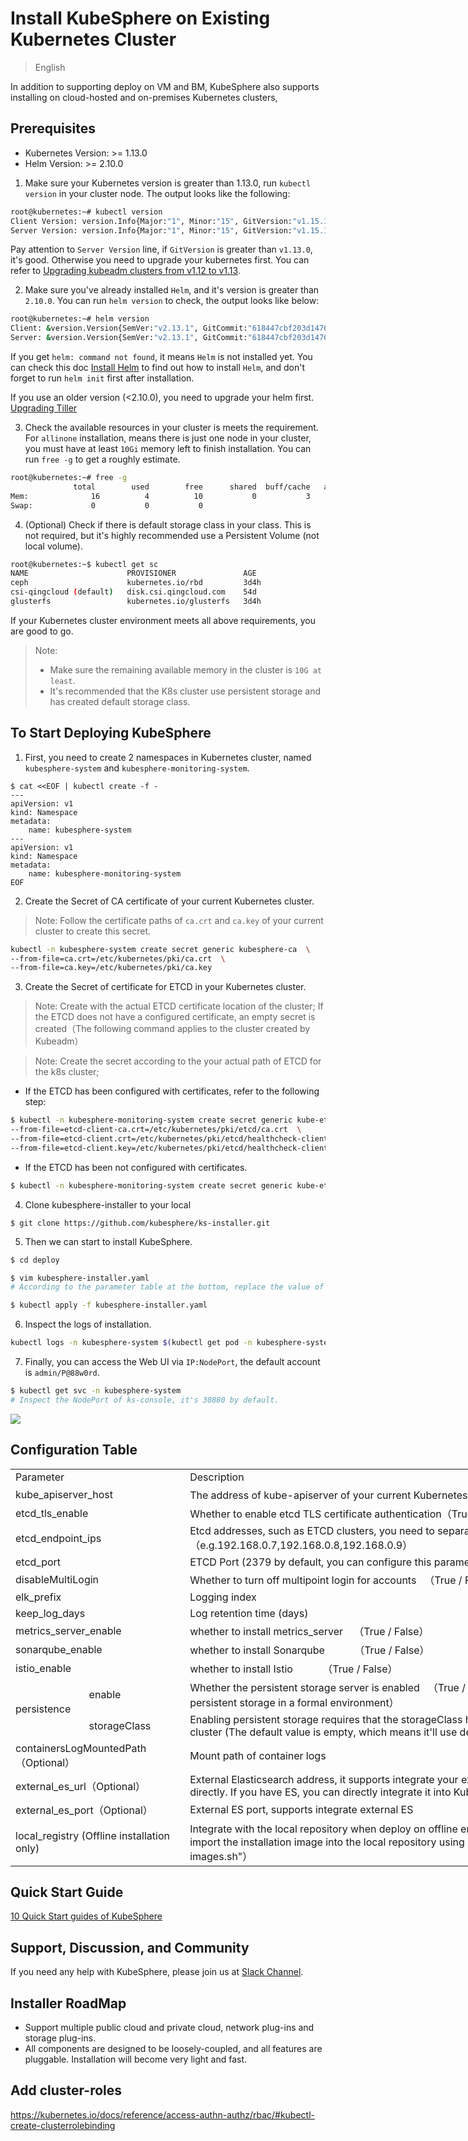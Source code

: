 # Install KubeSphere on Existing Kubernetes Cluster

> English 

In addition to supporting deploy on VM and BM, KubeSphere also supports installing on cloud-hosted and on-premises Kubernetes clusters,

## Prerequisites

- Kubernetes Version: >= 1.13.0
- Helm Version: >= 2.10.0

1. Make sure your Kubernetes version is greater than 1.13.0, run `kubectl version` in your cluster node. The output looks like the following:
```bash
root@kubernetes:~# kubectl version
Client Version: version.Info{Major:"1", Minor:"15", GitVersion:"v1.15.1", GitCommit:"4485c6f18cee9a5d3c3b4e523bd27972b1b53892", GitTreeState:"clean", BuildDate:"2019-07-18T09:09:21Z", GoVersion:"go1.12.5", Compiler:"gc", Platform:"linux/amd64"}
Server Version: version.Info{Major:"1", Minor:"15", GitVersion:"v1.15.1", GitCommit:"4485c6f18cee9a5d3c3b4e523bd27972b1b53892", GitTreeState:"clean", BuildDate:"2019-07-18T09:09:21Z", GoVersion:"go1.12.5", Compiler:"gc", Platform:"linux/amd64"}
```

Pay attention to `Server Version` line, if `GitVersion` is greater than `v1.13.0`, it's good. Otherwise you need to upgrade your kubernetes first. You can refer to [Upgrading kubeadm clusters from v1.12 to v1.13](https://v1-13.docs.kubernetes.io/docs/tasks/administer-cluster/kubeadm/kubeadm-upgrade-1-13/).

2. Make sure you've already installed `Helm`, and it's version is greater than `2.10.0`. You can run `helm version` to check, the output looks like below:
```bash
root@kubernetes:~# helm version
Client: &version.Version{SemVer:"v2.13.1", GitCommit:"618447cbf203d147601b4b9bd7f8c37a5d39fbb4", GitTreeState:"clean"}
Server: &version.Version{SemVer:"v2.13.1", GitCommit:"618447cbf203d147601b4b9bd7f8c37a5d39fbb4", GitTreeState:"clean"}
```

If you get `helm: command not found`, it means `Helm` is not installed yet. You can check this doc [Install Helm](https://helm.sh/docs/using_helm/#from-the-binary-releases) to find out how to install `Helm`, and don't forget to run `helm init` first after installation.

If you use an older version (<2.10.0), you need to upgrade your helm first. [Upgrading Tiller](https://github.com/helm/helm/blob/master/docs/install.md#upgrading-tiller)

3. Check the available resources in your cluster is meets the requirement. For `allinone` installation, means there is just one node in your cluster, you must have at least `10Gi` memory left to finish installation. You can run `free -g` to get a roughly estimate.
```bash
root@kubernetes:~# free -g
              total        used        free      shared  buff/cache   available
Mem:              16          4          10           0           3           2
Swap:             0           0           0
```

4. (Optional) Check if there is default storage class in your class. This is not required, but it's highly recommended use a Persistent Volume (not local volume).
```bash
root@kubernetes:~$ kubectl get sc
NAME                      PROVISIONER               AGE
ceph                      kubernetes.io/rbd         3d4h
csi-qingcloud (default)   disk.csi.qingcloud.com    54d
glusterfs                 kubernetes.io/glusterfs   3d4h
```

If your Kubernetes cluster environment meets all above requirements, you are good to go.

> Note:
> - Make sure the remaining available memory in the cluster is `10G at least`.
> - It's recommended that the K8s cluster use persistent storage and has created default storage class.

## To Start Deploying KubeSphere

1. First, you need to create 2 namespaces in Kubernetes cluster, named `kubesphere-system` and `kubesphere-monitoring-system`.

```
$ cat <<EOF | kubectl create -f -
---
apiVersion: v1
kind: Namespace
metadata:
    name: kubesphere-system
---
apiVersion: v1
kind: Namespace
metadata:
    name: kubesphere-monitoring-system
EOF
```

2. Create the Secret of CA certificate of your current Kubernetes cluster.

> Note: Follow the certificate paths of `ca.crt` and `ca.key` of your current cluster to create this secret.

```bash
kubectl -n kubesphere-system create secret generic kubesphere-ca  \
--from-file=ca.crt=/etc/kubernetes/pki/ca.crt  \
--from-file=ca.key=/etc/kubernetes/pki/ca.key
```

3. Create the Secret of certificate for ETCD in your Kubernetes cluster.

> Note: Create with the actual ETCD certificate location of the cluster; If the ETCD does not have a configured certificate, an empty secret is created（The following command applies to the cluster created by Kubeadm）

> Note: Create the secret according to the your actual path of ETCD for the k8s cluster;

  - If the ETCD has been configured with certificates, refer to the following step:

```bash
$ kubectl -n kubesphere-monitoring-system create secret generic kube-etcd-client-certs  \
--from-file=etcd-client-ca.crt=/etc/kubernetes/pki/etcd/ca.crt  \
--from-file=etcd-client.crt=/etc/kubernetes/pki/etcd/healthcheck-client.crt  \
--from-file=etcd-client.key=/etc/kubernetes/pki/etcd/healthcheck-client.key
```

 - If the ETCD has been not configured with certificates.

```bash
$ kubectl -n kubesphere-monitoring-system create secret generic kube-etcd-client-certs
```

4. Clone kubesphere-installer to your local

```
$ git clone https://github.com/kubesphere/ks-installer.git
```

5. Then we can start to install KubeSphere.

```bash
$ cd deploy

$ vim kubesphere-installer.yaml
# According to the parameter table at the bottom, replace the value of "kubesphere-config" in "kubesphere.yaml" file with your current Kubernetes cluster parameters (If the ETCD has no certificate, set etcd_tls_enable: False).

$ kubectl apply -f kubesphere-installer.yaml
```

6. Inspect the logs of installation.

```bash
kubectl logs -n kubesphere-system $(kubectl get pod -n kubesphere-system -l job-name=kubesphere-installer -o jsonpath='{.items[0].metadata.name}') -f
```

7. Finally, you can access the Web UI via `IP:NodePort`, the default account is `admin/P@88w0rd`.

```bash
$ kubectl get svc -n kubesphere-system
# Inspect the NodePort of ks-console, it's 30880 by default.
```

![](https://pek3b.qingstor.com/kubesphere-docs/png/20190912020300.png)

## Configuration Table


<table border=0 cellpadding=0 cellspacing=0 width=1364 style='border-collapse:
 collapse;table-layout:fixed;width:1023pt;font-variant-ligatures: normal;
 font-variant-caps: normal;orphans: 2;text-align:start;widows: 2;-webkit-text-stroke-width: 0px;
 text-decoration-style: initial;text-decoration-color: initial'>
 <col width=112 style='mso-width-source:userset;mso-width-alt:3982;width:84pt'>
 <col width=156 style='mso-width-source:userset;mso-width-alt:5546;width:117pt'>
 <col width=757 style='mso-width-source:userset;mso-width-alt:26908;width:568pt'>
 <col width=339 style='mso-width-source:userset;mso-width-alt:12060;width:254pt'>
 <tr height=18 style='height:13.8pt'>
  <td colspan=2 height=18 class=xl67 width=268 style='height:13.8pt;width:201pt'>Parameter</td>
  <td class=xl65 width=757 style='width:568pt'><span style='font-variant-ligatures: normal;
  font-variant-caps: normal;orphans: 2;widows: 2;-webkit-text-stroke-width: 0px;
  text-decoration-style: initial;text-decoration-color: initial'>Description</span></td>
  <td class=xl65 width=339 style='width:254pt'><span style='font-variant-ligatures: normal;
  font-variant-caps: normal;orphans: 2;widows: 2;-webkit-text-stroke-width: 0px;
  text-decoration-style: initial;text-decoration-color: initial'>Default</span></td>
 </tr>
 <tr height=18 style='height:13.8pt'>
  <td colspan=2 height=18 style='height:13.8pt'>kube_apiserver_host</td>
  <td>The address of kube-apiserver of your current Kubernetes cluster（i.e. IP:NodePort）</td>
  <td class=xl69></td>
 </tr>
 <tr height=18 style='height:13.8pt'>
  <td colspan=2 height=18 style='height:13.8pt'>etcd_tls_enable</td>
  <td>Whether to enable etcd TLS certificate authentication（True / False）</td>
  <td class=xl69>True</td>
 </tr>
 <tr height=18 style='height:13.8pt'>
  <td colspan=2 height=18 class=xl66 style='height:13.8pt'>etcd_endpoint_ips</td>
  <td>Etcd addresses, such as ETCD clusters, you need to separate IPs by commas（e.g.192.168.0.7,192.168.0.8,192.168.0.9）</td>
  <td class=xl69></td>
 </tr>
 <tr height=18 style='height:13.8pt'>
  <td colspan=2 height=18 style='height:13.8pt'>etcd_port</td>
  <td>ETCD Port (2379 by default, you can configure this parameter if you are using another port)</td>
  <td class=xl69>2379</td>
 </tr>
 <tr height=18 style='height:13.8pt'>
  <td colspan=2 height=18 style='height:13.8pt'>disableMultiLogin<span
  style='mso-spacerun:yes'>&nbsp;</span></td>
  <td>Whether to turn off multipoint login for accounts<span style='mso-spacerun:yes'>&nbsp;&nbsp; </span>（True / False）</td>
  <td class=xl69>True</td>
 </tr>
 <tr height=18 style='height:13.8pt'>
  <td colspan=2 height=18 style='height:13.8pt'>elk_prefix</td>
  <td>Logging index<span style='mso-spacerun:yes'>&nbsp;</span></td>
  <td class=xl69>logstash<span style='mso-spacerun:yes'>&nbsp;</span></td>
 </tr>
 <tr height=18 style='height:13.8pt'>
  <td colspan=2 height=18 style='height:13.8pt'>keep_log_days</td>
  <td>Log retention time (days)</td>
  <td class=xl69>7</td>
 </tr>
 <tr height=18 style='height:13.8pt'>
  <td colspan=2 height=18 style='height:13.8pt'>metrics_server_enable</td>
  <td>whether to install metrics_server<span style='mso-spacerun:yes'>&nbsp;&nbsp;&nbsp;
  </span>（True / False）</td>
  <td class=xl69>True</td>
 </tr>
 <tr height=18 style='height:13.8pt'>
  <td colspan=2 height=18 style='height:13.8pt'>sonarqube_enable</td>
  <td>whether to install Sonarqube<span
  style='mso-spacerun:yes'>&nbsp;&nbsp;&nbsp;&nbsp;&nbsp;&nbsp;&nbsp;&nbsp;&nbsp;&nbsp;
  </span>（True / False）</td>
  <td class=xl69>True</td>
 </tr>
 <tr height=18 style='height:13.8pt'>
  <td colspan=2 height=18 style='height:13.8pt'>istio_enable</td>
  <td>whether to install Istio<span
  style='mso-spacerun:yes'>&nbsp;&nbsp;&nbsp;&nbsp;&nbsp;&nbsp;&nbsp;&nbsp;&nbsp;&nbsp;
  </span>（True / False）</td>
  <td class=xl69>True</td>
 </tr>
 <tr height=18 style='height:13.8pt'>
  <td rowspan=2 height=36 class=xl68 style='height:27.6pt'>persistence</td>
  <td class=xl66>enable</td>
  <td>Whether the persistent storage server is enabled<span style='mso-spacerun:yes'>&nbsp;&nbsp; </span>（True / False）（It is recommended tp enable persistent storage in a formal environment）</td>
  <td class=xl69></td>
 </tr>
 <tr height=18 style='height:13.8pt'>
  <td height=18 class=xl66 style='height:13.8pt'>storageClass</td>
  <td>Enabling persistent storage requires that the storageClass has been created already in the cluster (The default value is empty, which means it'll use default StorageClass)</td>
  <td class=xl69>“”</td>
 </tr>
 <tr height=18 style='height:13.8pt'>
  <td colspan=2 height=18 style='height:13.8pt'>containersLogMountedPath（Optional）</td>
  <td>Mount path of container logs</td>
  <td class=xl69>"/var/lib/docker/containers"</td>
 </tr>
 <tr height=18 style='height:13.8pt'>
  <td colspan=2 height=18 style='height:13.8pt'>external_es_url（Optional）</td>
  <td>External Elasticsearch address, it supports integrate your external ES or install internal ES directly. If you have ES, you can directly integrate it into KubeSphere</td>
  <td class=xl69></td>
 </tr>
 <tr height=18 style='height:13.8pt'>
  <td colspan=2 height=18 style='height:13.8pt'>external_es_port（Optional）</td>
  <td>External ES port, supports integrate external ES</td>
  <td class=xl69></td>
 </tr>
 <tr height=18 style='height:13.8pt'>
  <td colspan=2 height=18 style='height:13.8pt'>local_registry (Offline installation only)</td>
  <td>Integrate with the local repository when deploy on offline environment（To use this parameter, import the installation image into the local repository using "scripts/downloader-docker-images.sh"）</td>
  <td class=xl69></td>
 </tr>
 <![if supportMisalignedColumns]>
 <tr height=0 style='display:none'>
  <td width=112 style='width:84pt'></td>
  <td width=156 style='width:117pt'></td>
  <td width=757 style='width:568pt'></td>
  <td width=339 style='width:254pt'></td>
 </tr>
 <![endif]>
</table>

## Quick Start Guide

[10 Quick Start guides of KubeSphere](https://github.com/kubesphere/kubesphere.github.io/tree/master/blog/advanced-2.0/en)

## Support, Discussion, and Community

If you need any help with KubeSphere, please join us at [Slack Channel](https://join.slack.com/t/kubesphere/shared_invite/enQtNTE3MDIxNzUxNzQ0LTZkNTdkYWNiYTVkMTM5ZThhODY1MjAyZmVlYWEwZmQ3ODQ1NmM1MGVkNWEzZTRhNzk0MzM5MmY4NDc3ZWVhMjE).


## Installer RoadMap

- Support multiple public cloud and private cloud, network plug-ins and storage plug-ins.
- All components are designed to be loosely-coupled, and all features are pluggable. Installation will become very light and fast.
## Add cluster-roles
https://kubernetes.io/docs/reference/access-authn-authz/rbac/#kubectl-create-clusterrolebinding
